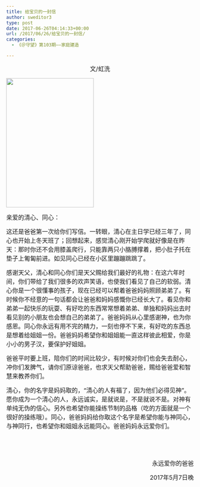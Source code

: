```yaml
---
title: 给宝贝的一封信
author: sweditor3
type: post
date: 2017-06-26T04:14:33+00:00
url: /2017/06/26/给宝贝的一封信/
categories:
  - 《＠守望》第103期——家庭建造

---
```

<p style="text-align: center;">
  <span style="font-size: 12pt;">文/虹洗</span>
</p>

<img class="aligncenter wp-image-15526" src="http://t5.shwchurch.org/wp-content/uploads/2017/06/55.jpg" alt="" width="235" height="347" />

<span style="font-size: 12pt;">亲爱的清心、同心：</span>

<span style="font-size: 12pt;">这还是爸爸第一次给你们写信。一转眼，清心在主日学已经三年了，同心也开始上冬天班了；回想起来，感觉清心刚开始学爬就好像是在昨天：那时你还不会用膝盖爬行，只能靠两只小胳膊撑着，把小肚子托在垫子上匍匐前进。如见同心已经在小区里蹦蹦跳跳了。</span>

<span style="font-size: 12pt;">感谢天父，清心和同心你们是天父赐给我们最好的礼物：在这六年时间，你们带给了我们很多的欢声笑语，也使我们看见了自己的软弱。清心你是一个很懂事的孩子，现在已经可以帮着爸爸妈妈照顾弟弟了。有时候你不经意的一句话都会让爸爸和妈妈感慨你已经长大了。看见你和弟弟一起快乐的玩耍、有好吃的东西常常想着弟弟、单独和妈妈出去时看见别的小朋友也会想自己的弟弟了。爸爸妈妈从心里感谢神，也为你感恩。同心你永远有用不完的精力，一刻也停不下来，有好吃的东西总是想着给姐姐一份。爸爸妈妈希望你和姐姐能一直这样彼此相爱，你是小小的男子汉，要保护好姐姐。</span>

<span style="font-size: 12pt;">爸爸平时要上班，陪你们的时间比较少，有时候对你们也会失去耐心，冲你们发脾气，请你们原谅爸爸，也求天父帮助爸爸，赐给爸爸爱和智慧来教养你们。</span>

<span style="font-size: 12pt;">清心，你的名字是妈妈取的，“清心的人有福了，因为他们必得见神”。愿你成为一个清心的人，永远诚实，是就说是，不是就说不是。对神有单纯无伪的信心。另外也希望你能操练节制的品格（吃的方面就是一个很好的操练哦）。同心，爸爸妈妈给你取这个名字是希望你能与神同心，与神同行，也希望你和姐姐永远能同心。爸爸妈妈永远爱你们。</span>

&nbsp;

&nbsp;

<p style="text-align: right;">
  <span style="font-size: 12pt;">永远爱你的爸爸</span>
</p>

<p style="text-align: right;">
  <span style="font-size: 12pt;">2017年5月7日晚</span>
</p>